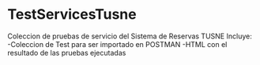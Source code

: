 # TestServicesTusne
Coleccion de pruebas de servicio del Sistema de Reservas TUSNE
Incluye:
-Coleccion de Test para ser importado en POSTMAN
-HTML con el resultado de las pruebas ejecutadas
